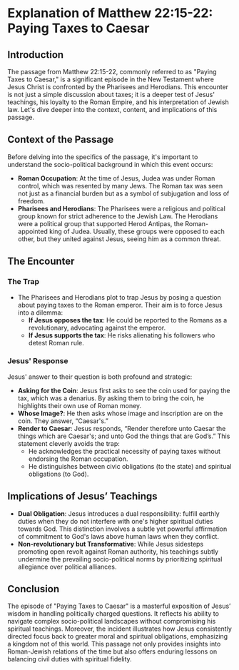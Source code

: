 # Explanation of Matthew 22:15-22: Paying Taxes to Caesar

## Introduction

The passage from Matthew 22:15-22, commonly referred to as "Paying Taxes to Caesar," is a significant episode in the New Testament where Jesus Christ is confronted by the Pharisees and Herodians. This encounter is not just a simple discussion about taxes; it is a deeper test of Jesus' teachings, his loyalty to the Roman Empire, and his interpretation of Jewish law. Let's dive deeper into the context, content, and implications of this passage.

## Context of the Passage

Before delving into the specifics of the passage, it's important to understand the socio-political background in which this event occurs:

- **Roman Occupation**: At the time of Jesus, Judea was under Roman control, which was resented by many Jews. The Roman tax was seen not just as a financial burden but as a symbol of subjugation and loss of freedom.
- **Pharisees and Herodians**: The Pharisees were a religious and political group known for strict adherence to the Jewish Law. The Herodians were a political group that supported Herod Antipas, the Roman-appointed king of Judea. Usually, these groups were opposed to each other, but they united against Jesus, seeing him as a common threat.

## The Encounter

### The Trap
- The Pharisees and Herodians plot to trap Jesus by posing a question about paying taxes to the Roman emperor. Their aim is to force Jesus into a dilemma:
  - **If Jesus opposes the tax**: He could be reported to the Romans as a revolutionary, advocating against the emperor.
  - **If Jesus supports the tax**: He risks alienating his followers who detest Roman rule.

### Jesus' Response
Jesus' answer to their question is both profound and strategic:
- **Asking for the Coin**: Jesus first asks to see the coin used for paying the tax, which was a denarius. By asking them to bring the coin, he highlights their own use of Roman money.
- **Whose Image?**: He then asks whose image and inscription are on the coin. They answer, “Caesar's.”
- **Render to Caesar**: Jesus responds, “Render therefore unto Caesar the things which are Caesar's; and unto God the things that are God’s.” This statement cleverly avoids the trap:
  - He acknowledges the practical necessity of paying taxes without endorsing the Roman occupation.
  - He distinguishes between civic obligations (to the state) and spiritual obligations (to God).

## Implications of Jesus’ Teachings

- **Dual Obligation**: Jesus introduces a dual responsibility: fulfill earthly duties when they do not interfere with one's higher spiritual duties towards God. This distinction involves a subtle yet powerful affirmation of commitment to God's laws above human laws when they conflict.
- **Non-revolutionary but Transformative**: While Jesus sidesteps promoting open revolt against Roman authority, his teachings subtly undermine the prevailing socio-political norms by prioritizing spiritual allegiance over political alliances.

## Conclusion

The episode of "Paying Taxes to Caesar" is a masterful exposition of Jesus’ wisdom in handling politically charged questions. It reflects his ability to navigate complex socio-political landscapes without compromising his spiritual teachings. Moreover, the incident illustrates how Jesus consistently directed focus back to greater moral and spiritual obligations, emphasizing a kingdom not of this world. This passage not only provides insights into Roman-Jewish relations of the time but also offers enduring lessons on balancing civil duties with spiritual fidelity.